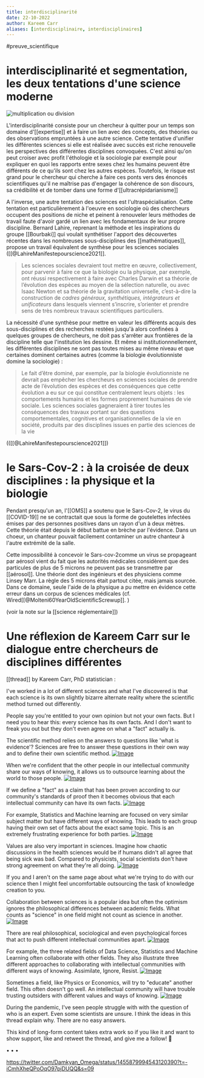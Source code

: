 ```yaml
---
title: interdisciplinarité
date: 22-10-2022
author: Kareem Carr
aliases: [interdisciplinaire, interdisciplinaires]
---
```

#preuve_scientifique


# interdisciplinarité et segmentation, les deux tentations d'une science moderne

![multiplication ou division](cellules_division.jpg)


L'interdisciplinarité consiste pour un chercheur à quitter pour un temps son domaine d'[[expertise]] et à faire un lien avec des concepts, des théories ou des observations empruntées à une autre science. 
Cette tentative d'unifier les différentes sciences si elle est réalisée avec succès est riche renouvelle les perspectives des différentes disciplines convoquées. C'est ainsi qu'on peut croiser avec profit l'éthologie et la sociologie par exemple pour expliquer en quoi les rapports entre sexes chez les humains peuvent être différents de ce qu'ils sont chez les autres espèces. 
Toutefois, le risque est grand pour le chercheur qui cherche à faire ces ponts vers des énoncés scientifiques qu'il ne maîtrise pas d'engager la cohérence de son discours, sa crédibilité et de tomber dans une forme d'[[ultracrépidarianisme]]

A l'inverse, une autre tentation des sciences est l'ultraspécialisation. Cette tentation est particulièrement à l'oeuvre en sociologie où des chercheurs occupent des positions de niche et peinent à renouveler leurs méthodes de travail faute d'avoir gardé un lien avec les fondamentaux de leur propre discipline. Bernard Lahire, reprenant la méthode et les inspirations du groupe [[Bourbaki]] qui voulait synthétiser l'apport des découvertes récentes dans les nombreuses sous-disciplines des [[mathématiques]], propose un travail équivalent de synthèse pour les sciences sociales ([[@LahireManifestepourscience2021]].

>Les sciences sociales devraient tout mettre en œuvre, collectivement, pour parvenir à faire ce que la biologie ou la physique, par exemple, ont réussi respectivement à faire avec Charles Darwin et sa théorie de l’évolution des espèces au moyen de la sélection naturelle, ou avec Isaac Newton et sa théorie de la gravitation universelle, c’est-à-dire la construction de *cadres généraux, synthétiques, intégrateurs et unificateurs* dans lesquels viennent s’inscrire, s’orienter et prendre sens de très nombreux travaux scientifiques particuliers.

La nécessité d'une synthèse pour mettre en valeur les différents acquis des sous-disciplines et des recherches restées jusqu'à alors confinées à quelques groupes de chercheurs, ne doit pas s'arrêter aux frontières de la discipline telle que l'institution les dessine. Et même si institutionnnellement, les différentes disciplines ne sont pas toutes mises au même niveau et que certaines dominent certaines autres (comme la biologie évolutionniste domine la sociologie) : 

> Le fait d’être dominé, par exemple, par la biologie évolutionniste ne devrait pas empêcher les chercheurs en sciences sociales de prendre acte de l’évolution des espèces et des conséquences que cette évolution a eu sur ce qui constitue centralement leurs objets : les comportements humains et les formes proprement humaines de vie sociale. Les sciences sociales gagneraient à tirer toutes les conséquences des travaux portant sur des questions comportementales, cognitives et organisationnelles de la vie en société, produits par des disciplines issues en partie des sciences de la vie 

(([[@LahireManifestepourscience2021]])


# le Sars-Cov-2 : à la croisée de deux disciplines : la physique et la biologie

Pendant presqu'un an, l'[[OMS]] a soutenu que le Sars-Cov-2, le virus du [[COVID-19]] ne se contractait que sous la forme de goutelettes infectées émises par des personnes positives dans un rayon d'un à deux mètres. 
Cette théorie était depuis le début battue en brèche par l'évidence. Dans un choeur, un chanteur pouvait facilement contaminer un autre chanteur à l'autre extrémité de la salle. 

Cette impossibilité à concevoir le Sars-cov-2comme un virus se propageant par aérosol vient du fait que les autorités médicales considèrent que des particules de plus de 5 microns ne peuvent pas se transmettre par [[aérosol]]. Une théorie dont des ingénieurs et des physiciens comme Linsey Marr. 
La règle des 5 microns était partout citée, mais jamais sourcée. 
Dans ce domaine, seule l'aide de la physique a pu mettre en évidence cette erreur dans un corpus de sciences médicales (cf. Wired[[@Molteni60YearOldScientificScrewup]]. )

(voir la note sur la [[science réglementaire]])





# Une réflexion de Kareem Carr sur le dialogue entre chercheurs de disciplines différentes

[[thread]] by Kareem Carr, PhD statistician :

I've worked in a lot of different sciences and what I've discovered is that each science is its own slightly bizarre alternate reality where the scientific method turned out differently.

People say you're entitled to your own opinion but not your own facts. But I need you to hear this: every science has its own facts. And I don't want to freak you out but they don't even agree on what a "fact" actually is.

The scientific method relies on the answers to questions like 'what is evidence'? Sciences are free to answer these questions in their own way and to define their own scientific method. [![Image](https://pbs.twimg.com/media/EuzAYaBXEAIG8uM.jpg)](https://pbs.twimg.com/media/EuzAYaBXEAIG8uM.jpg)

When we're confident that the other people in our intellectual community share our ways of knowing, it allows us to outsource learning about the world to those people. [![Image](https://pbs.twimg.com/media/EuzAaenXIAI0HGk.jpg)](https://pbs.twimg.com/media/EuzAaenXIAI0HGk.jpg)

If we define a "fact" as a claim that has been proven according to our community's standards of proof then it becomes obvious that each intellectual community can have its own facts. [![Image](https://pbs.twimg.com/media/EuzAchbXEAA3Ab6.jpg)](https://pbs.twimg.com/media/EuzAchbXEAA3Ab6.jpg)

For example, Statistics and Machine learning are focused on very similar subject matter but have different ways of knowing. This leads to each group having their own set of facts about the exact same topic. This is an extremely frustrating experience for both parties. [![Image](https://pbs.twimg.com/media/EuzAekzXIAcWYzY.jpg)](https://pbs.twimg.com/media/EuzAekzXIAcWYzY.jpg)

Values are also very important in sciences. Imagine how chaotic discussions in the health sciences would be if humans didn't all agree that being sick was bad. Compared to physicists, social scientists don't have strong agreement on what they're all doing. [![Image](https://pbs.twimg.com/media/EuzApgpXUAMgYyi.jpg)](https://pbs.twimg.com/media/EuzApgpXUAMgYyi.jpg)

If you and I aren't on the same page about what we're trying to do with our science then I might feel uncomfortable outsourcing the task of knowledge creation to you.

Collaboration between sciences is a popular idea but often the optimism ignores the philosophical differences between academic fields. What counts as "science" in one field might not count as science in another. [![Image](https://pbs.twimg.com/media/EuzAsT-WQAESrWw.jpg)](https://pbs.twimg.com/media/EuzAsT-WQAESrWw.jpg)

There are real philosophical, sociological and even psychological forces that act to push different intellectual communities apart. [![Image](https://pbs.twimg.com/media/EuzAvIYXUAEtI5T.jpg)](https://pbs.twimg.com/media/EuzAvIYXUAEtI5T.jpg)

For example, the three related fields of Data Science, Statistics and Machine Learning often collaborate with other fields. They also illustrate three different approaches to collaborating with intellectual communities with different ways of knowing. Assimilate, Ignore, Resist. [![Image](https://pbs.twimg.com/media/EuzAygSXIAEMlfO.jpg)](https://pbs.twimg.com/media/EuzAygSXIAEMlfO.jpg)

Sometimes a field, like Physics or Economics, will try to "educate" another field. This often doesn't go well. An intellectual community will have trouble trusting outsiders with different values and ways of knowing. [![Image](https://pbs.twimg.com/media/EuzA4VDXIAIDN6w.jpg)](https://pbs.twimg.com/media/EuzA4VDXIAIDN6w.jpg)

During the pandemic, I've seen people struggle with with the question of who is an expert. Even some scientists are unsure. I think the ideas in this thread explain why. There are no easy answers.

This kind of long-form content takes extra work so if you like it and want to show support, like and retweet the thread, and give me a follow! 🙂

• • •

https://twitter.com/Damkyan_Omega/status/1455879994543120390?t=-iCmhXheQPoOqO97pjDUQQ&s=09